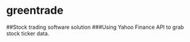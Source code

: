 # greentrade
##Stock trading software solution
###Using Yahoo Finance API to grab stock ticker data.
